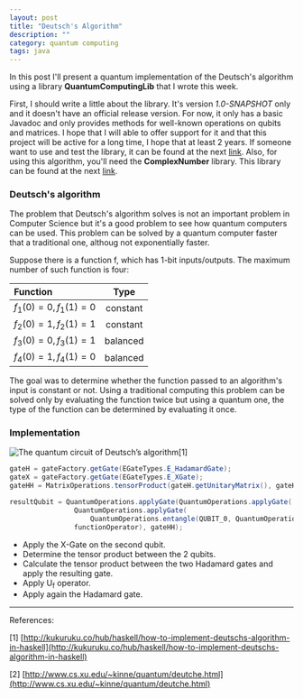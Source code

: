 ```yaml
---
layout: post
title: "Deutsch's Algorithm"
description: ""
category: quantum computing
tags: java
---
```


In this post I'll present a quantum implementation of the Deutsch's algorithm using a library **QuantumComputingLib** that I wrote this week. 

First, I should write a little about the library. It's version *1.0-SNAPSHOT* only and it doesn't have an official release version. 
For now, it only has a basic Javadoc and only provides methods for well-known operations on qubits and matrices. 
I hope that I will able to offer support for it and that this project will be active for a long time, I hope that at least 2 years. 
If someone want to use and test the library, it can be found at the next [link](https://github.com/ardeleanasm/quantum_computing/tree/master/quantum).
Also, for using this algorithm, you'll need the **ComplexNumber** library. 
This library can be found at the next [link](https://github.com/ardeleanasm/projects/tree/master/complexnumbers).

### Deutsch's algorithm


The problem that Deutsch's algorithm solves is not an important problem in Computer Science but it's a good problem
to see how quantum computers can be used. This problem can be solved by a quantum computer faster that a traditional one, althoug not exponentially faster.

Suppose there is a function f, which has 1-bit inputs/outputs. The maximum number of such function is four:

| Function                 | Type     |
|:-------------------------|:--------:|
| $f_{1}(0)=0, f_{1}(1)=0$ | constant |
| $f_{2}(0)=1, f_{2}(1)=1$ | constant |
| $f_{3}(0)=0, f_{3}(1)=1$ | balanced |
| $f_{4}(0)=1, f_{4}(1)=0$ | balanced |


The goal was to determine whether the function passed to an algorithm's input is constant or not. 
Using a traditional computing this problem can be solved only by evaluating the function twice but using a quantum one, 
the type of the function can be determined by evaluating it once. 


### Implementation


![The quantum circuit of Deutsch’s algorithm[1]](http://ardeleanasm.github.io/resources/deutsch_quantum_circuits.png)


```java
gateH = gateFactory.getGate(EGateTypes.E_HadamardGate);
gateX = gateFactory.getGate(EGateTypes.E_XGate);
gateHH = MatrixOperations.tensorProduct(gateH.getUnitaryMatrix(), gateH.getUnitaryMatrix());
```


```java
resultQubit = QuantumOperations.applyGate(QuantumOperations.applyGate(
			    QuantumOperations.applyGate(
				    QuantumOperations.entangle(QUBIT_0, QuantumOperations.applyGate(QUBIT_0, gateX)), gateHH),
			    functionOperator), gateHH);
```

* Apply the X-Gate on the second qubit.
* Determine the tensor product between the 2 qubits.
* Calculate the tensor product between the two Hadamard gates and apply the resulting gate.
* Apply U<sub>f</sub> operator.
* Apply again the Hadamard gate.

---
References:

[1] [http://kukuruku.co/hub/haskell/how-to-implement-deutschs-algorithm-in-haskell](http://kukuruku.co/hub/haskell/how-to-implement-deutschs-algorithm-in-haskell)

[2] [http://www.cs.xu.edu/~kinne/quantum/deutche.html](http://www.cs.xu.edu/~kinne/quantum/deutche.html)